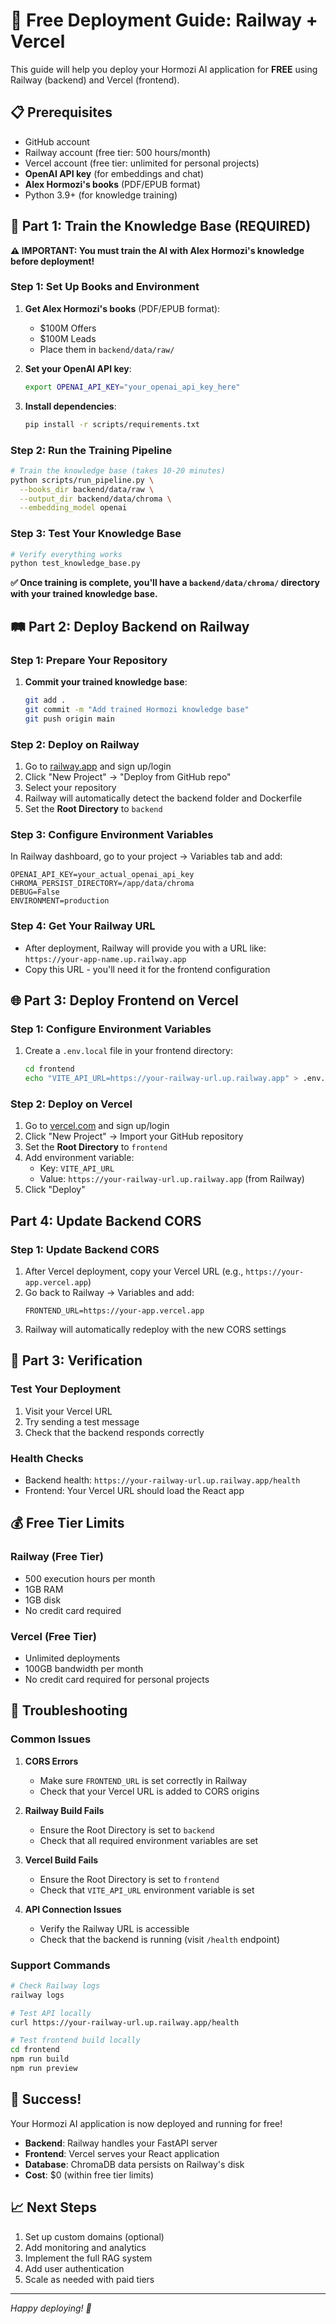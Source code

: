 # 🚀 Free Deployment Guide: Railway + Vercel

This guide will help you deploy your Hormozi AI application for **FREE** using Railway (backend) and Vercel (frontend).

## 📋 Prerequisites

- GitHub account
- Railway account (free tier: 500 hours/month)
- Vercel account (free tier: unlimited for personal projects)
- **OpenAI API key** (for embeddings and chat)
- **Alex Hormozi's books** (PDF/EPUB format)
- Python 3.9+ (for knowledge training)

## 🧠 Part 1: Train the Knowledge Base (REQUIRED)

**⚠️ IMPORTANT: You must train the AI with Alex Hormozi's knowledge before deployment!**

### Step 1: Set Up Books and Environment
1. **Get Alex Hormozi's books** (PDF/EPUB format):
   - $100M Offers
   - $100M Leads
   - Place them in `backend/data/raw/`

2. **Set your OpenAI API key**:
   ```bash
   export OPENAI_API_KEY="your_openai_api_key_here"
   ```

3. **Install dependencies**:
   ```bash
   pip install -r scripts/requirements.txt
   ```

### Step 2: Run the Training Pipeline
```bash
# Train the knowledge base (takes 10-20 minutes)
python scripts/run_pipeline.py \
  --books_dir backend/data/raw \
  --output_dir backend/data/chroma \
  --embedding_model openai
```

### Step 3: Test Your Knowledge Base
```bash
# Verify everything works
python test_knowledge_base.py
```

**✅ Once training is complete, you'll have a `backend/data/chroma/` directory with your trained knowledge base.**

## 🛤️ Part 2: Deploy Backend on Railway

### Step 1: Prepare Your Repository
1. **Commit your trained knowledge base**:
   ```bash
   git add .
   git commit -m "Add trained Hormozi knowledge base"
   git push origin main
   ```

### Step 2: Deploy on Railway
1. Go to [railway.app](https://railway.app) and sign up/login
2. Click "New Project" → "Deploy from GitHub repo"
3. Select your repository
4. Railway will automatically detect the backend folder and Dockerfile
5. Set the **Root Directory** to `backend`

### Step 3: Configure Environment Variables
In Railway dashboard, go to your project → Variables tab and add:
```
OPENAI_API_KEY=your_actual_openai_api_key
CHROMA_PERSIST_DIRECTORY=/app/data/chroma
DEBUG=False
ENVIRONMENT=production
```

### Step 4: Get Your Railway URL
- After deployment, Railway will provide you with a URL like: `https://your-app-name.up.railway.app`
- Copy this URL - you'll need it for the frontend configuration

## 🌐 Part 3: Deploy Frontend on Vercel

### Step 1: Configure Environment Variables
1. Create a `.env.local` file in your frontend directory:
   ```bash
   cd frontend
   echo "VITE_API_URL=https://your-railway-url.up.railway.app" > .env.local
   ```

### Step 2: Deploy on Vercel
1. Go to [vercel.com](https://vercel.com) and sign up/login
2. Click "New Project" → Import your GitHub repository
3. Set the **Root Directory** to `frontend`
4. Add environment variable:
   - Key: `VITE_API_URL`
   - Value: `https://your-railway-url.up.railway.app` (from Railway)
5. Click "Deploy"

## Part 4: Update Backend CORS

### Step 1: Update Backend CORS
1. After Vercel deployment, copy your Vercel URL (e.g., `https://your-app.vercel.app`)
2. Go back to Railway → Variables and add:
   ```
   FRONTEND_URL=https://your-app.vercel.app
   ```
3. Railway will automatically redeploy with the new CORS settings

## 🎯 Part 3: Verification

### Test Your Deployment
1. Visit your Vercel URL
2. Try sending a test message
3. Check that the backend responds correctly

### Health Checks
- Backend health: `https://your-railway-url.up.railway.app/health`
- Frontend: Your Vercel URL should load the React app

## 💰 Free Tier Limits

### Railway (Free Tier)
- 500 execution hours per month
- 1GB RAM
- 1GB disk
- No credit card required

### Vercel (Free Tier)
- Unlimited deployments
- 100GB bandwidth per month
- No credit card required for personal projects

## 🔧 Troubleshooting

### Common Issues

1. **CORS Errors**
   - Make sure `FRONTEND_URL` is set correctly in Railway
   - Check that your Vercel URL is added to CORS origins

2. **Railway Build Fails**
   - Ensure the Root Directory is set to `backend`
   - Check that all required environment variables are set

3. **Vercel Build Fails**
   - Ensure the Root Directory is set to `frontend`
   - Check that `VITE_API_URL` environment variable is set

4. **API Connection Issues**
   - Verify the Railway URL is accessible
   - Check that the backend is running (visit `/health` endpoint)

### Support Commands

```bash
# Check Railway logs
railway logs

# Test API locally
curl https://your-railway-url.up.railway.app/health

# Test frontend build locally
cd frontend
npm run build
npm run preview
```

## 🎉 Success!

Your Hormozi AI application is now deployed and running for free! 

- **Backend**: Railway handles your FastAPI server
- **Frontend**: Vercel serves your React application
- **Database**: ChromaDB data persists on Railway's disk
- **Cost**: $0 (within free tier limits)

## 📈 Next Steps

1. Set up custom domains (optional)
2. Add monitoring and analytics
3. Implement the full RAG system
4. Add user authentication
5. Scale as needed with paid tiers

---
*Happy deploying! 🚀*
